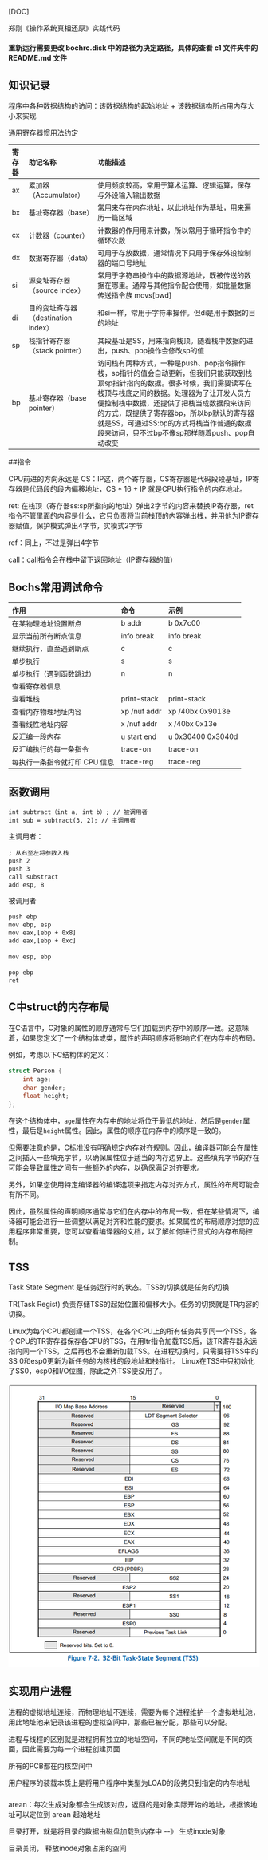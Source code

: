 [DOC]


郑刚《操作系统真相还原》实践代码
#### 重新运行需要更改 bochrc.disk 中的路径为决定路径，具体的查看 c1 文件夹中的 README.md 文件

## 知识记录
程序中各种数据结构的访问：该数据结构的起始地址 + 该数据结构所占用内存大小来实现

通用寄存器惯用法约定

| 寄存器 | 助记名称                       | 功能描述                                                                                                                                                                                              | 
|:----|:---------------------------|:--------------------------------------------------------------------------------------------------------------------------------------------------------------------------------------------------|
| ax  | 累加器（Accumulator）           | 使用频度较高，常用于算术运算、逻辑运算，保存与外设输入输出数据                                                                                                                                                                   |
| bx  | 基址寄存器（base）                | 常用来存在内存地址，以此地址作为基址，用来遍历一篇区域                                                                                                                                                                       |
| cx  | 计数器（counter）               | 计数器的作用用来计数，所以常用于循环指令中的循环次数                                                                                                                                                                        |
| dx  | 数据寄存器（data）                | 可用于存放数据，通常情况下只用于保存外设控制器的端口号地址                                                                                                                                                                     |
| si  | 源变址寄存器（source index）       | 常用于字符串操作中的数据源地址，既被传送的数据在哪里。通常与其他指令配合使用，如批量数据传送指令族 movs[bwd]                                                                                                                                       |
| di  | 目的变址寄存器（destination index） | 和si一样，常用于字符串操作。但di是用于数据的目的地址                                                                                                                                                                      |
| sp  | 栈指针寄存器（stack pointer）      | 其段基址是SS，用来指向栈顶。随着栈中数据的进出，push、pop操作会修改sp的值                                                                                                                                                        |
| bp  | 基址寄存器（base pointer）        | 访问栈有两种方式，一种是push、pop指令操作栈，sp指针的值会自动更新，但我们只能获取到栈顶sp指针指向的数据。很多时候，我们需要读写在栈顶与栈底之间的数据。处理器为了让开发人员方便控制栈中数据，还提供了把栈当成数据段来访问的方式，既提供了寄存器bp，所以bp默认的寄存器就是SS，可通过SS:bp的方式将栈当作普通的数据段来访问，只不过bp不像sp那样随着push、pop自动改变 |

##指令

CPU前进的方向永远是 CS：IP这，两个寄存器，CS寄存器是代码段段基址，IP寄存器是代码段的段内偏移地址，CS * 16 + IP 就是CPU执行指令的内存地址。

ret: 在栈顶（寄存器ss:sp所指向的地址）弹出2字节的内容来替换IP寄存器，ret指令不管里面的内容是什么，它只负责将当前栈顶的内容弹出栈，并用他为IP寄存器赋值。保护模式弹出4字节，实模式2字节

ref：同上，不过是弹出4字节

call：call指令会在栈中留下返回地址（IP寄存器的值）

## Bochs常用调试命令

| 作用                | 命令            | 示例                |
|:------------------|:--------------|:------------------|
| 在某物理地址设置断点        | 	b addr       | 	b 0x7c00         |
| 显示当前所有断点信息        | 	info break   | 	info break       |
| 继续执行，直至遇到断点       | 	c            | 	c                |
| 单步执行	             | s	            | s                 |
| 单步执行（遇到函数跳过）      | 	n            | 	n                |
| 查看寄存器信息	          |               |                   |
| 查看堆栈              | 	print-stack  | 	print-stack      |
| 查看内存物理地址内容        | 	xp /nuf addr | 	xp /40bx 0x9013e |
| 查看线性地址内容	         | x /nuf addr   | 	x /40bx 0x13e    |
| 反汇编一段内存           | 	u start end	 | u 0x30400 0x3040d |
| 反汇编执行的每一条指令	      | trace-on	     | trace-on          |
| 每执行一条指令就打印 CPU 信息 | 	trace-reg    | 	trace-reg        |

## 函数调用

```shell
int subtract（int a, int b）; // 被调用者
int sub = subtract(3, 2); // 主调用者
```

主调用者：
```shell
; 从右至左将参数入栈
push 2
push 3
call substract
add esp, 8
```

被调用者
```shell
push ebp
mov ebp, esp
mov eax,[ebp + 0x8]
add eax,[ebp + 0xc]

mov esp, ebp

pop ebp
ret
```

## C中struct的内存布局

在C语言中，C对象的属性的顺序通常与它们加载到内存中的顺序一致。这意味着，如果您定义了一个结构体或类，属性的声明顺序将影响它们在内存中的布局。

例如，考虑以下C结构体的定义：

```c
struct Person {
    int age;
    char gender;
    float height;
};
```

在这个结构体中，`age`属性在内存中的地址将位于最低的地址，然后是`gender`属性，最后是`height`属性。因此，属性的顺序在内存中的顺序是一致的。

但需要注意的是，C标准没有明确规定内存对齐规则。因此，编译器可能会在属性之间插入一些填充字节，以确保属性位于适当的内存边界上。这些填充字节的存在可能会导致属性之间有一些额外的内存，以确保满足对齐要求。

另外，如果您使用特定编译器的编译选项来指定内存对齐方式，属性的布局可能会有所不同。

因此，虽然属性的声明顺序通常与它们在内存中的布局一致，但在某些情况下，编译器可能会进行一些调整以满足对齐和性能的要求。如果属性的布局顺序对您的应用程序非常重要，您可以查看编译器的文档，以了解如何进行显式的内存布局控制。


## TSS

Task State Segment 是任务运行时的状态。TSS的切换就是任务的切换

TR(Task Regist) 负责存储TSS的起始位置和偏移大小。任务的切换就是TR内容的切换。

Linux为每个CPU都创建一个TSS，在各个CPU上的所有任务共享同一个TSS，各个CPU的TR寄存器保存各CPU的TSS，在用ltr指令加载TSS后，该TR寄存器永远指向同一个TSS，之后再也不会重新加载TSS。在进程切换时，只需要将TSS中的SS
0和esp0更新为新任务的内核栈的段地址和栈指针。
Linux在TSS中只初始化了SS0，esp0和I/O位图，除此之外TSS便没用了。

![img](./img/img.png)

## 实现用户进程

进程的虚拟地址连续，而物理地址不连续，需要为每个进程维护一个虚拟地址池，用此地址池来记录该进程的虚拟空间中，那些已被分配，那些可以分配。

进程与线程的区别就是进程拥有独立的地址空间，不同的地址空间就是不同的页面，因此需要为每一个进程创建页面

所有的PCB都在内核空间中

用户程序的装载本质上是将用户程序中类型为LOAD的段拷贝到指定的内存地址


### 

arean：每次生成对象都会生成该对应，返回的是对象实际开始的地址，根据该地址可以定位到 arean 起始地址

目录打开，就是将目录的数据由磁盘加载到内存中 --》 生成inode对象

目录关闭， 释放inode对象占用的空间